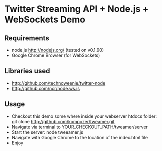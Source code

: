 Twitter Streaming API  + Node.js + WebSockets Demo
================================

Requirements
--------------------------------
 * node.js http://nodejs.org/ (tested on v0.1.90)
 * Google Chrome Browser (for WebSockets)

Libraries used 
--------------------------------
 * http://github.com/technoweenie/twitter-node
 * http://github.com/ncr/node.ws.js

Usage
--------------------------------
 * Checkout this demo some where inside your webserver htdocs folder: git clone http://github.com/kompozer/tweamer.git
 * Navigate via terminal to YOUR_CHECKOUT_PATH/tweamer/server 
 * Start the server: node tweeamer.js
 * Navigate with Google Chrome to the location of the index.html file
 * Enjoy
